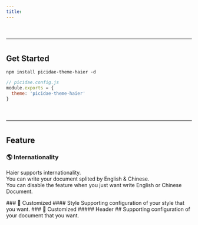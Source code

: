 ```yaml
---
title: 
---
```


<style>
  hr {
    margin: 50px 0 40px;
  }
</style>

-----

## Get Started

`npm install picidae-theme-haier -d`

```javascript
// picidae.config.js
module.exports = {
  theme: 'picidae-theme-haier'
}
```

-----

## Feature

<div class="row">
  <div class="col-sm-4">
    <h3 class="align-center">
      🌎 Internationality
    </h3>
    <p>
      Haier supports internationality. <br/>
      You can write your document splited by English & Chinese. <br/>
      You can disable the feature when you just want write English or Chinese Document. <br/>
    </p>
  </div>
  
  <div class="col-sm-4">
<markdown>
### 🍫 Customized
#### Style
Supporting configuration of your style that you want.
<markdown>
### 🍫 Customized
##### Header
</markdown>
<markdown> ## Supporting configuration of your document that you want. </markdown>
</markdown>
</p>
</div>
</div>
